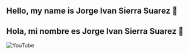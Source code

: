 ## Hello, my name is Jorge Ivan Sierra Suarez 👋
## Hola, mi nombre es Jorge Ivan Sierra Suarez 👋 

<img src="https://camo.githubusercontent.com/824cb781326f5c00122e233422683813c8c30c452acddcb94d6aa0465dff8ff9/68747470733a2f2f696d672e736869656c64732e696f2f62616467652f596f75547562652d4d6f7572656465765f62795f42726169735f4d6f7572652d4646303030303f7374796c653d666f722d7468652d6261646765266c6f676f3d796f7574756265266c6f676f436f6c6f723d7768697465266c6162656c436f6c6f723d313031303130" alt="YouTube" data-canonical-src="[https://img.shields.io/badge/](https://www.youtube.com/@jissbossg)?style=for-the-badge&amp;logo=youtube&amp;logoColor=white&amp;labelColor=101010" style="max-width: 100%;">

<!--
**JISSBOSSG/jissbossg** is a ✨ _special_ ✨ repository because its `README.md` (this file) appears on your GitHub profile.

Here are some ideas to get you started:

- 🔭 I’m currently working on ...
- 🌱 I’m currently learning ...
- 👯 I’m looking to collaborate on ...
- 🤔 I’m looking for help with ...
- 💬 Ask me about ...
- 📫 How to reach me: ...
- 😄 Pronouns: ...
- ⚡ Fun fact: ...
-->
